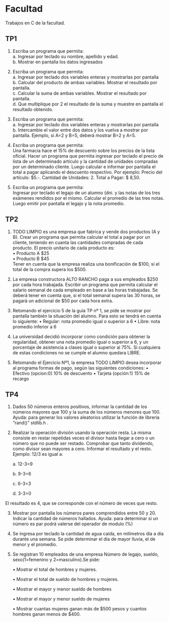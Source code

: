 # Facultad

Trabajos en C de la facultad.

## TP1

1. Escriba un programa que permita:<br>
    a. Ingresar por teclado su nombre, apellido y edad.<br>
    b. Mostrar en pantalla los datos ingresados
    
2. Escriba un programa que permita:<br>
    a. Ingresar por teclado dos variables enteras y mostrarlas por pantalla<br>
    b. Calcular del producto de ambas variables. Mostrar el resultado por pantalla.<br>
    c. Calcular la suma de ambas variables. Mostrar el resultado por pantalla.<br>
    d. Que multiplique por 2 el resultado de la suma y muestre en pantalla el resultado obtenido.<br>

3. Escriba un programa que permita:<br>
    a. Ingresar por teclado dos variables enteras y mostrarlas por pantalla<br>
    b. Intercambie el valor entre dos datos y los vuelva a mostrar por pantalla. Ejemplo, si A=2 y B=5,
    deberá mostrar B=2 y A=5.<br>

4. Escriba un programa que permita:<br>
    Una farmacia hace el 15% de descuento sobre los precios de la lista oficial. Hacer un programa que
    permita ingresar por teclado el precio de lista de un determinado artículo y la cantidad de unidades
    compradas por un determinado cliente. Luego calcular e informar por pantalla el total a pagar aplicando el
    descuento respectivo. Por ejemplo: Precio del artículo: $5.-. Cantidad de Unidades: 2. Total a Pagar: $
    8,50.

5. Escriba un programa que permita: <br>
    Ingresar por teclado el legajo de un alumno (dni. y las notas de los tres exámenes rendidos por el mismo.
    Calcular el promedio de las tres notas. Luego emitir por pantalla el legajo y la nota promedio.


## TP2

1. TODO LIMPIO es una empresa que fabrica y vende dos productos (A y B). Crear un programa que
    permita calcular el total a pagar por un cliente, teniendo en cuanta las cantidades compradas de cada
    producto.
    El precio unitario de cada producto es: <br>
        • Producto A $25<br>
        • Producto B $45<br>
    Tener en cuenta que la empresa realiza una bonificación de $100, si el total de la compra supera los
    $500.

2. La empresa constructora ALTO RANCHO paga a sus empleados $250 por cada hora trabajada. Escribir
un programa que permita calcular el salario semanal de cada empleado en base a las horas trabajadas.
Se deberá tener en cuenta que, si el total semanal supera las 30 horas, se pagará un adicional de $50
por cada hora extra.

3. Retomando el ejercicio 5 de la guía TP nº 1, se pide se mostrar por pantalla también la situación del
alumno. Para esto se tendrá en cuenta lo siguiente:
• Regular: nota promedio igual o superior a 6
• Libre: nota promedio inferior a 6

4. La universidad decidió incorporar como condición para obtener la regularidad, obtener una nota promedio
igual o superior a 6, y un porcentaje de asistencia a clases igual o superior al 75%. Si cualquiera de estas
condiciones no se cumple el alumno quedara LIBRE.

5. Retomando el Ejercicio Nº1, la empresa TODO LIMPIO desea incorporar al programa formas de pago,
según las siguientes condiciones:
• Efectivo (opcion:0) 10% de descuento
• Tarjeta (opción:1) 15% de recargo

## TP4

1. Dados 50 números enteros positivos, informar la cantidad de los números mayores que 100 y la suma de los
números menores que 100.
Ayuda: para generar los valores aleatorios utilizar la función de librería “rand()” stdlib.h .

2. Realizar la operación división usando la operación resta. La misma consiste en restar repetidas veces el divisor
hasta llegar a cero o un número que no puede ser restado. Comprobar que tanto dividendo, como divisor
sean mayores a cero. Informar el resultado y el resto. Ejemplo:
12/3 es igual a:

    a. 12-3=9

    b. 9-3=6
    
    c. 6-3=3

    d. 3-3=0

El resultado es 4, que se corresponde con el número de veces que resto.

3. Mostrar por pantalla los números pares comprendidos entre 50 y 20. Indicar la cantidad de números hallados.
Ayuda: para determinar si un número es par podrá valerse del operador de modulo (%)

4. Se ingresa por teclado la cantidad de agua caída, en milímetros día a día durante una semana. Se pide
determinar el día de mayor lluvia, el de menor y el promedio.

5. Se registran 10 empleados de una empresa Número de legajo, sueldo, sexo(1=femenino y 2=masculino).Se
pide:

    • Mostrar el total de hombres y mujeres.

    • Mostrar el total de sueldo de hombres y mujeres.

    • Mostrar el mayor y menor sueldo de hombres

    • Mostrar el mayor y menor sueldo de mujeres

    • Mostrar cuantas mujeres ganan más de $500 pesos y cuantos hombres ganan menos de $400.
